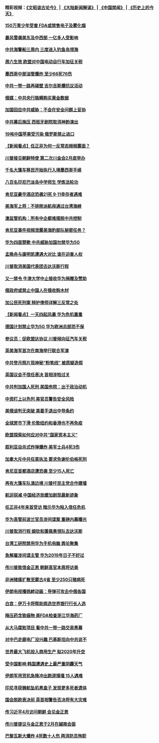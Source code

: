 #### 精彩视频：[《文昭谈古论今》](https://github.com/gfw-breaker/wenzhao/blob/master/README.md?t=01200030) | [《大陆新闻解读》](https://github.com/gfw-breaker/ntdtv-comedy/blob/master/README.md?t=01200030) | [《中国禁闻》](https://github.com/gfw-breaker/ntdtv-news/blob/master/README.md?t=01200030) | [《历史上的今天》](https://github.com/gfw-breaker/today-in-history/blob/master/README.md?t=01200030) 

#### [150万青少年受害 FDA或禁售电子及雾化烟](../pages/nsc418/n10988186.md?t=01200030) 

#### [暴风雪袭美东及中西部 一亿多人受影响](../pages/nsc418/n10988131.md?t=01200030) 

#### [中共海警船三周内 三度进入钓鱼岛领海](../pages/nsc418/n10987956.md?t=01200030) 

#### [周六生效 欧盟对中国电动自行车加征关税](../pages/nsc418/n10987637.md?t=01200030) 

#### [墨西哥中部油管爆炸 至少66死76伤](../pages/nsc418/n10986971.md?t=01200030) 

#### [中共一带一路再碰壁 吉尔吉斯爆抗议活动](../pages/nsc418/n10986292.md?t=01200030) 

#### [俄媒：中共央行隐瞒购买黄金数据](../pages/nsc418/n10986524.md?t=01200030) 

#### [加国回应中共威胁：不会在安全问题上妥协](../pages/nsc418/n10986394.md?t=01200030) 

#### [中共幕后施压 西班牙剧院取消神韵演出](../pages/nsc418/n10986035.md?t=01200030) 

#### [19吨中国苹果受污染 俄罗斯禁止进口](../pages/nsc418/n10986333.md?t=01200030) 

#### [【新闻看点】任正非为何一反常态频频露面？](../pages/nsc418/n10986037.md?t=01200030) 

#### [川普接见朝鲜特使 第二次川金会2月底举办](../pages/nsc418/n10986216.md?t=01200030) 

#### [千名大篷车移民开始执行入境墨西哥手续](../pages/nsc418/n10986204.md?t=01200030) 

#### [八百名印尼巴淡岛中学师生 学炼法轮功](../pages/nsc418/n10985542.md?t=01200030) 

#### [肯尼亚豪华酒店恐袭21死 9·11幸存者遇难](../pages/nsc418/n10985445.md?t=01200030) 

#### [美海军上将：不排除派航母通过台湾海峡](../pages/nsc418/n10984943.md?t=01200030) 

#### [澳监管机构：所有中企都难摆脱中共控制](../pages/nsc418/n10983591.md?t=01200030) 

#### [肯尼亚事件视频泄露美海豹部队秘密任务？](../pages/nsc418/n10984543.md?t=01200030) 

#### [华为四面楚歌 中共威胁加国勿禁华为5G](../pages/nsc418/n10983787.md?t=01200030) 

#### [孟晚舟与康明凯遭遇大对比 谁在迫害人权](../pages/nsc418/n10983804.md?t=01200030) 

#### [川普取消美国代表团去达沃斯行程](../pages/nsc418/n10983718.md?t=01200030) 

#### [又一禁令 牛津大学中止接收华为捐赠及赞助](../pages/nsc418/n10983708.md?t=01200030) 

#### [俄政府或禁止中国人在俄收购木材](../pages/nsc418/n10983547.md?t=01200030) 

#### [加公民死刑案 辩护律师详解三反常之处](../pages/nsc418/n10983300.md?t=01200030) 

#### [【新闻看点】一天四起风暴 华为危机重重](../pages/nsc418/n10983081.md?t=01200030) 

#### [德国计划禁止华为5G 华为欧洲总部恐不保](../pages/nsc418/n10982951.md?t=01200030) 

#### [参议员：促欧盟达协议 川普倾向征汽车关税](../pages/nsc418/n10982456.md?t=01200030) 

#### [英美海军首次在南海举行联合军演](../pages/nsc418/n10981956.md?t=01200030) 

#### [中共登月照片现神秘“粉笔线” 被质疑造假](../pages/nsc418/n10980652.md?t=01200030) 

#### [英国议会不信任表决 首相涉险过关](../pages/nsc418/n10980536.md?t=01200030) 

#### [中共判加国人死刑 美国务院：出于政治动机](../pages/nsc418/n10980469.md?t=01200030) 

#### [中资盯上以色列 美官员警告安全风险](../pages/nsc418/n10980214.md?t=01200030) 

#### [美俄谈判无突破 美着手退出中导条约](../pages/nsc418/n10980207.md?t=01200030) 

#### [全球房市下滑 伦敦纽约和香港也不再免疫](../pages/nsc418/n10979837.md?t=01200030) 

#### [欧盟探索如何应对中共“国家资本主义”](../pages/nsc418/n10979979.md?t=01200030) 

#### [叙利亚自杀式炸弹爆炸 美军士兵4死3伤](../pages/nsc418/n10979913.md?t=01200030) 

#### [加拿大斥中共任意执法 要求免谢伦伯格死刑](../pages/nsc418/n10979429.md?t=01200030) 

#### [肯尼亚首都酒店遭恐袭 至少15人死亡](../pages/nsc418/n10978342.md?t=01200030) 

#### [再有大篷车队涌边境 川普吁民主党合作建墙](../pages/nsc418/n10978161.md?t=01200030) 

#### [航运锐减 中国经济放缓加剧现最新迹象](../pages/nsc418/n10978088.md?t=01200030) 

#### [任正非4年来首受访 暗示华为陷入信任危机](../pages/nsc418/n10977688.md?t=01200030) 

#### [华为高管前波兰官员涉间谍案 重磅内幕曝光](../pages/nsc418/n10978092.md?t=01200030) 

#### [川普取消行程 姆钦和蓬佩奥领队去达沃斯](../pages/nsc418/n10977828.md?t=01200030) 

#### [台湾工研院禁用华为手机电脑 舆论聚集](../pages/nsc418/n10977350.md?t=01200030) 

#### [急解雇涉间谍主管 华为2019年日子不好过](../pages/nsc418/n10976038.md?t=01200030) 

#### [传川普致信金正恩 朝鲜高官本周将访美](../pages/nsc418/n10976756.md?t=01200030) 

#### [非洲猪瘟扩散至蒙古4省 至少250只猪病死](../pages/nsc418/n10976120.md?t=01200030) 

#### [伊朗电视播挑衅动画：导弹可攻击中俄各国](../pages/nsc418/n10976504.md?t=01200030) 

#### [白宫：伊万卡将帮助挑选世界银行行长人选](../pages/nsc418/n10976053.md?t=01200030) 

#### [降压药含致癌物 美FDA检查浙江华海药厂](../pages/nsc418/n10975949.md?t=01200030) 

#### [从大马腐败项目 看中共一带一路交易黑幕](../pages/nsc418/n10975091.md?t=01200030) 

#### [对中巴走廊电厂没兴趣 巴基斯坦向中共说不](../pages/nsc418/n10975898.md?t=01200030) 

#### [世界最大飞机投入商用生产 拟2020年升空](../pages/nsc418/n10975188.md?t=01200030) 

#### [受中国影响 韩国遭遇史上最严重阴霾天气](../pages/nsc418/n10974564.md?t=01200030) 

#### [伊朗军用货机急降冲出跑道撞墙 15人遇难](../pages/nsc418/n10974806.md?t=01200030) 

#### [印尼寻获狮航坠机黑盒子 发现更多死者遗体](../pages/nsc418/n10974514.md?t=01200030) 

#### [国会脱欧表决前 英首相警告否决将有大灾难](../pages/nsc418/n10974483.md?t=01200030) 

#### [传习近平4月访问朝鲜 会见金正恩](../pages/nsc418/n10974482.md?t=01200030) 

#### [传川普提议与金正恩于2月在越南会面](../pages/nsc418/n10974214.md?t=01200030) 

#### [巴黎瓦斯大爆炸 4死数十人伤 两消防员殉职](../pages/nsc418/n10973956.md?t=01200030) 


